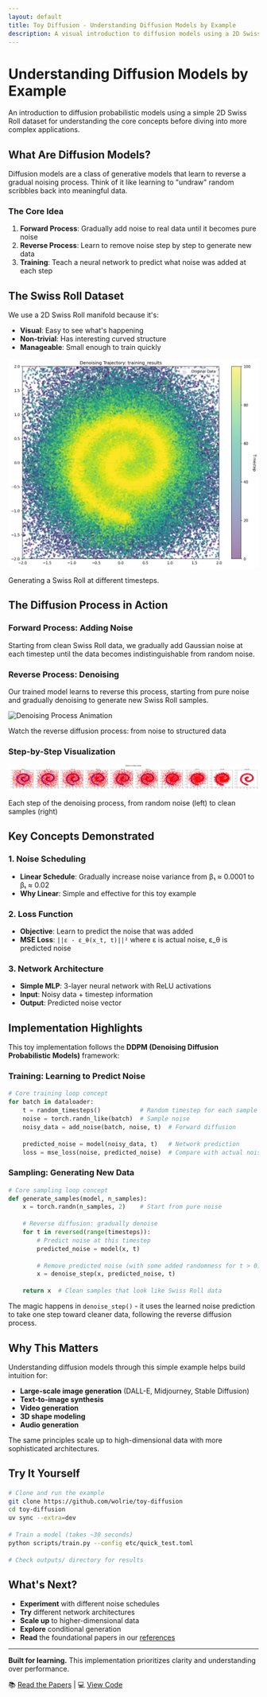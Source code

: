 ```yaml
---
layout: default
title: Toy Diffusion - Understanding Diffusion Models by Example
description: A visual introduction to diffusion models using a 2D Swiss Roll dataset
---
```


# Understanding Diffusion Models by Example

<div class="hero-section">
  <p class="lead">An introduction to diffusion probabilistic models using a simple 2D Swiss Roll dataset for understanding the core concepts before diving into more complex applications.</p>
</div>

## What Are Diffusion Models?

Diffusion models are a class of generative models that learn to reverse a gradual noising process. Think of it like learning to "undraw" random scribbles back into meaningful data.

### The Core Idea

1. **Forward Process**: Gradually add noise to real data until it becomes pure noise
2. **Reverse Process**: Learn to remove noise step by step to generate new data
3. **Training**: Teach a neural network to predict what noise was added at each step

## The Swiss Roll Dataset

We use a 2D Swiss Roll manifold because it's:
- **Visual**: Easy to see what's happening
- **Non-trivial**: Has interesting curved structure
- **Manageable**: Small enough to train quickly

<div class="image-container">
  <img src="assets/training_results_trajectory.png" alt="Swiss Roll Dataset and Training Results" class="responsive-image">
  <p class="caption">Generating a Swiss Roll at different timesteps.</p>
</div>

## The Diffusion Process in Action

### Forward Process: Adding Noise
Starting from clean Swiss Roll data, we gradually add Gaussian noise at each timestep until the data becomes indistinguishable from random noise.

### Reverse Process: Denoising
Our trained model learns to reverse this process, starting from pure noise and gradually denoising to generate new Swiss Roll samples.

<div class="image-container">
  <img src="assets/denoising_trajectory.gif" alt="Denoising Process Animation" class="responsive-image">
  <p class="caption">Watch the reverse diffusion process: from noise to structured data</p>
</div>

### Step-by-Step Visualization

<div class="image-container">
  <img src="assets/denoising_progression_strip.png" alt="Denoising Steps" class="responsive-image">
  <p class="caption">Each step of the denoising process, from random noise (left) to clean samples (right)</p>
</div>

## Key Concepts Demonstrated

### 1. Noise Scheduling
- **Linear Schedule**: Gradually increase noise variance from β₁ ≈ 0.0001 to βₜ ≈ 0.02
- **Why Linear**: Simple and effective for this toy example

### 2. Loss Function
- **Objective**: Learn to predict the noise that was added
- **MSE Loss**: `||ε - ε_θ(x_t, t)||²` where ε is actual noise, ε_θ is predicted noise

### 3. Network Architecture
- **Simple MLP**: 3-layer neural network with ReLU activations
- **Input**: Noisy data + timestep information
- **Output**: Predicted noise vector

## Implementation Highlights

This toy implementation follows the **DDPM (Denoising Diffusion Probabilistic Models)** framework:

### Training: Learning to Predict Noise

```python
# Core training loop concept
for batch in dataloader:
    t = random_timesteps()           # Random timestep for each sample
    noise = torch.randn_like(batch)  # Sample noise
    noisy_data = add_noise(batch, noise, t)  # Forward diffusion

    predicted_noise = model(noisy_data, t)   # Network prediction
    loss = mse_loss(noise, predicted_noise)  # Compare with actual noise
```

### Sampling: Generating New Data

```python
# Core sampling loop concept
def generate_samples(model, n_samples):
    x = torch.randn(n_samples, 2)    # Start from pure noise

    # Reverse diffusion: gradually denoise
    for t in reversed(range(timesteps)):
        # Predict noise at this timestep
        predicted_noise = model(x, t)

        # Remove predicted noise (with some added randomness for t > 0)
        x = denoise_step(x, predicted_noise, t)

    return x  # Clean samples that look like Swiss Roll data
```

The magic happens in `denoise_step()` - it uses the learned noise prediction to take one step toward cleaner data, following the reverse diffusion process.

## Why This Matters

Understanding diffusion models through this simple example helps build intuition for:

- **Large-scale image generation** (DALL-E, Midjourney, Stable Diffusion)
- **Text-to-image synthesis**
- **Video generation**
- **3D shape modeling**
- **Audio generation**

The same principles scale up to high-dimensional data with more sophisticated architectures.

## Try It Yourself

```bash
# Clone and run the example
git clone https://github.com/wolrie/toy-diffusion
cd toy-diffusion
uv sync --extra=dev

# Train a model (takes ~30 seconds)
python scripts/train.py --config etc/quick_test.toml

# Check outputs/ directory for results
```

## What's Next?

- **Experiment** with different noise schedules
- **Try** different network architectures
- **Scale up** to higher-dimensional data
- **Explore** conditional generation
- **Read** the foundational papers in our [references](references.html)

---

<div class="footer-section">
  <p><strong>Built for learning.</strong> This implementation prioritizes clarity and understanding over performance.</p>
  <p>📚 <a href="references.html">Read the Papers</a> | 💻 <a href="https://github.com/wolrie/toy-diffusion">View Code</a></p>
</div>
